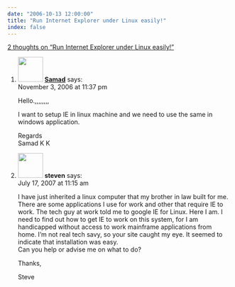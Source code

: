 ```yaml
---
date: "2006-10-13 12:00:00"
title: "Run Internet Explorer under Linux easily!"
index: false
---
```


[2 thoughts on &ldquo;Run Internet Explorer under Linux easily!&rdquo;](/lemire/blog/2006/10-13-run-internet-explorer-under-linux-easily)

<ol class="comment-list">
<li id="comment-44041" class="comment even thread-even depth-1">
<div class="comment-author vcard">
<img alt src="https://secure.gravatar.com/avatar/d9080dab11562bb63de0a7379301705b?s=56&#038;d=mm&#038;r=g" srcset="https://secure.gravatar.com/avatar/d9080dab11562bb63de0a7379301705b?s=112&#038;d=mm&#038;r=g 2x" class="avatar avatar-56 photo" height="56" width="56" decoding="async" /> <b class="fn"><a href="https://samadkk.wordpress.com/" class="url" rel="ugc external nofollow">Samad</a></b> <span class="says">says:</span> </div>
<div class="comment-metadata"><time datetime="2006-11-03T23:37:51+00:00">November 3, 2006 at 11:37 pm</time></a> </div>
<div class="comment-content">
<p>Hello.,,,,,,,,</p>
<p> I want to setup IE in linux machine and we need to use the same in windows application.</p>
<p>Regards<br/>
Samad K K</p>
</div>
</li>
<li id="comment-49407" class="comment odd alt thread-odd thread-alt depth-1">
<div class="comment-author vcard">
<img alt src="https://secure.gravatar.com/avatar/3f82948c1db5927081dd442479f020c9?s=56&#038;d=mm&#038;r=g" srcset="https://secure.gravatar.com/avatar/3f82948c1db5927081dd442479f020c9?s=112&#038;d=mm&#038;r=g 2x" class="avatar avatar-56 photo" height="56" width="56" decoding="async" /> <b class="fn">steven</b> <span class="says">says:</span> </div>
<div class="comment-metadata"><time datetime="2007-07-17T11:15:51+00:00">July 17, 2007 at 11:15 am</time></a> </div>
<div class="comment-content">
<p>I have just inherited a linux computer that my brother in law built for me. There are some applications I use for work and other that require IE to work. The tech guy at work told me to google IE for Linux. Here I am. I need to find out how to get IE to work on this system, for I am handicapped without access to work mainframe applications from home. I&rsquo;m not real tech savy, so your site caught my eye. It seemed to indicate that installation was easy.<br/>
Can you help or advise me on what to do?</p>
<p>Thanks,</p>
<p>Steve</p>
</div>
</li>
</ol>
